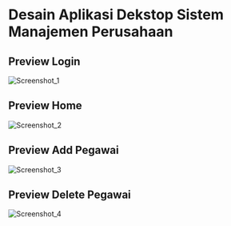 # Desain Aplikasi Dekstop Sistem Manajemen Perusahaan
## Preview Login 
![Screenshot_1](https://user-images.githubusercontent.com/58913447/130325523-3fd0f7e9-1f78-4abd-ae0d-815935f4dd0e.png)

## Preview Home
![Screenshot_2](https://user-images.githubusercontent.com/58913447/130325531-518b04de-f7bf-440f-8de2-d5197a3698c0.png)

## Preview Add Pegawai
![Screenshot_3](https://user-images.githubusercontent.com/58913447/130325780-e8f6b184-aa91-4cf2-8e2e-c690f6362ddb.png)

## Preview Delete Pegawai
![Screenshot_4](https://user-images.githubusercontent.com/58913447/130325790-cb4a0ff8-833e-4988-ba8e-2adac0ddee5f.png)
